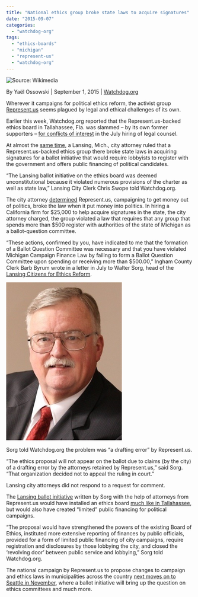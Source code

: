 ```yaml
---
title: "National ethics group broke state laws to acquire signatures"
date: "2015-09-07"
categories: 
  - "watchdog-org"
tags: 
  - "ethics-boards"
  - "michigan"
  - "represent-us"
  - "watchdog-org"
---
```


![Source: Wikimedia](images/Caution_bribe_coming_through_washington_dc_2-600x429.jpg)

By Yaël Ossowski | September 1, 2015 | [Watchdog.org](http://watchdog.org/236699/ethics-group-broke-state-laws/)

Wherever it campaigns for political ethics reform, the activist group [Represent.us](http://represent.us) seems plagued by legal and ethical challenges of its own.

Earlier this week, Watchdog.org reported that the Represent.us-backed ethics board in Tallahassee, Fla. was slammed – by its own former supporters – [for conflicts of interest](http://watchdog.org/235822/ethics-boards/) in the July hiring of legal counsel.

At almost the [same time](http://www.lansingcitypulse.com/lansing/article-11598-oops.html), a Lansing, Mich., city attorney ruled that a Represent.us-backed ethics group there broke state laws in acquiring signatures for a ballot initiative that would require lobbyists to register with the government and offers public financing of political candidates.

“The Lansing ballot initiative on the ethics board was deemed unconstitutional because it violated numerous provisions of the charter as well as state law,” Lansing City Clerk Chris Swope told Watchdog.org.

The city attorney [determined](http://www.lansingcitypulse.com/lansing/article-11598-oops.html) Represent.us, campaigning to get money out of politics, broke the law when it put money into politics. In hiring a California firm for $25,000 to help acquire signatures in the state, the city attorney charged, the group violated a law that requires that any group that spends more than $500 register with authorities of the state of Michigan as a ballot-question committee.

“These actions, confirmed by you, have indicated to me that the formation of a Ballot Question Committee was necessary and that you have violated Michigan Campaign Finance Law by failing to form a Ballot Question Committee upon spending or receiving more than $500.00,” Ingham County Clerk Barb Byrum wrote in a letter in July to Walter Sorg, head of the [Lansing Citizens for Ethics Reform](http://lansingforethics.org/).

![image](images/tumblr_inline_nuawr5EZax1qdn1ny_540.jpg)

Sorg told Watchdog.org the problem was “a drafting error” by Represent.us.

“The ethics proposal will not appear on the ballot due to claims (by the city) of a drafting error by the attorneys retained by Represent.us,” said Sorg. “That organization decided not to appeal the ruling in court.”

Lansing city attorneys did not respond to a request for comment.

The [Lansing ballot initiative](http://lansingforethics.org/wp-content/uploads/2015/06/Lansing-Anti-Corruption-Ordinance-Full-Text.pdf) written by Sorg with the help of attorneys from Represent.us would have installed an ethics board [much like in Tallahassee](http://watchdog.org/235822/ethics-boards/), but would also have created “limited” public financing for political campaigns.

“The proposal would have strengthened the powers of the existing Board of Ethics, instituted more extensive reporting of finances by public officials, provided for a form of limited public financing of city campaigns, require registration and disclosures by those lobbying the city, and closed the ‘revolving door’ between public service and lobbying,” Sorg told Watchdog.org.

The national campaign by Represent.us to propose changes to campaign and ethics laws in municipalities across the country [next moves on to Seattle in November](http://watchdog.org/235822/ethics-boards/), where a ballot initiative will bring up the question on ethics committees and much more.
